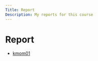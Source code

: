```yaml
---
Title: Report
Description: My reports for this course
---
```

Report
=============================

* [kmom01](report/kmom01)